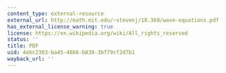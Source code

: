 ```yaml
---
content_type: external-resource
external_url: http://math.mit.edu/~stevenj/18.369/wave-equations.pdf
has_external_license_warning: true
license: https://en.wikipedia.org/wiki/All_rights_reserved
status: ''
title: PDF
uid: 4ebc2383-ba45-46b6-b839-3bf79cf2d7b1
wayback_url: ''
---
```

